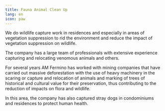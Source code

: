 ```yaml
---
title: Fauna Animal Clean Up
lang: en
icon: paw
---
```

We do wildlife capture work in residences and especially in areas of vegetation suppression to rid the environment and reduce the impact of vegetation suppression on wildlife.

The company has a large team of professionals with extensive experience capturing and relocating venomous animals and others.

For several years AM Fermino has worked with mining companies that have carried out massive deforestation with the use of heavy machinery in the scaring or capture and relocation of animals and marking of trees of historical and cultural value for their preservation, thus contributing to the reduction of impacts on flora and wildlife.

In this area, the company has also captured stray dogs in condominiums and residences to protect human health.